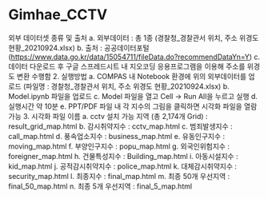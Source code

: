 # Gimhae_CCTV

외부 데이터셋 종류 및 출처
a. 외부데이터 : 총 1종 (경찰청_경찰관서 위치, 주소 위경도 현황_20210924.xlsx)
b. 출처 : 공공데이터포털
(https://www.data.go.kr/data/15054711/fileData.do?recommendDataYn=Y)
c. 데이터 다운로드 후 구글 스프레드시트 내 지오코딩 응용프로그램을 이용해
주소를 위경도 변환 수행함
2. 실행방법
a. COMPAS 내 Notebook 환경에 위의 외부데이터를 업로드 (파일명 : 
경찰청_경찰관서 위치, 주소 위경도 현황_20210924.xlsx)
b. Model.ipynb 파일을 업로드
c. Model 파일을 열고 Cell -> Run All을 누르고 실행
d. 실행시간 약 10분
e. PPT/PDF 파일 내 각 지수의 그림을 클릭하면 시각화 파일을 열람 가능
3. 시각화 파일 이름
a. cctv 설치 가능 지역 (총 2,174개 Grid) : result_grid_map.html
b. 감시취약지수 : cctv_map.html
c. 범죄발생지수 : call_map.html
d. 풍속업소지수 : business_map.html
e. 유동인구지수 : moving_map.html
f. 부양인구지수 : popu_map.html
g. 외국인위험지수 : foreigner_map.html
h. 건물특성지수 : Building_map.html
i. 아동시설지수 : kid_map.html
j. 공적감시취약지수 : police_map.html
k. 대체감시취약지수 : security_map.html
l. 최종지수 : final_map.html
m. 최종 50개 우선지역 : final_50_map.html
n. 최종 5개 우선지역 : final_5_map.html

